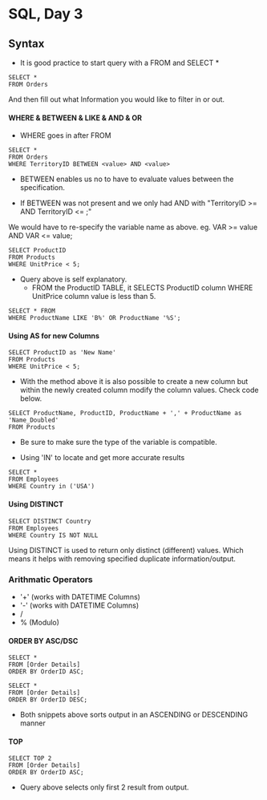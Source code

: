 # SQL, Day 3

## Syntax 

- It is good practice to start query with a FROM and SELECT * 

```
SELECT *
FROM Orders
```

And then fill out what Information you would like to filter in or out.

#### WHERE & BETWEEN & LIKE & AND & OR

- WHERE goes in after FROM

``` 
SELECT *
FROM Orders
WHERE TerritoryID BETWEEN <value> AND <value>
```
- BETWEEN enables us no to have to evaluate values between the specification.

- If BETWEEN was not present and we only had AND with "TerritoryID >= <value> AND TerritoryID <= <value>;"

We would have to re-specify the variable name as above. eg. VAR >= value AND VAR <= value;

```
SELECT ProductID
FROM Products
WHERE UnitPrice < 5;
```
- Query above is self explanatory.
	- FROM the ProductID TABLE, it SELECTS ProductID column WHERE UnitPrice column value is less than 5.
	
```
SELECT * FROM
WHERE ProductName LIKE 'B%' OR ProductName '%S';
```
#### Using AS for new Columns

```
SELECT ProductID as 'New Name'
FROM Products
WHERE UnitPrice < 5;
```

- With the method above it is also possible to create a new column but within the newly created column modify the column values. Check code below.

```
SELECT ProductName, ProductID, ProductName + ',' + ProductName as 'Name_Doubled'
FROM Products
```
- Be sure to make sure the type of the variable is compatible.

- Using 'IN' to locate and get more accurate results

```
SELECT *
FROM Employees
WHERE Country in ('USA')
```

#### Using DISTINCT

```
SELECT DISTINCT Country
FROM Employees
WHERE Country IS NOT NULL
```
Using DISTINCT is used to return only distinct (different) values. Which means it helps with removing specified duplicate information/output.

### Arithmatic Operators

- '+' (works with DATETIME Columns)
- '-' (works with DATETIME Columns)
- /
- % (Modulo)

#### ORDER BY <value> ASC/DSC

```
SELECT *
FROM [Order Details]
ORDER BY OrderID ASC;

SELECT *
FROM [Order Details]
ORDER BY OrderID DESC;
```

- Both snippets above sorts output in an ASCENDING or DESCENDING manner

#### TOP <number>

```
SELECT TOP 2
FROM [Order Details]
ORDER BY OrderID ASC;
```

- Query above selects only first 2 result from output.
